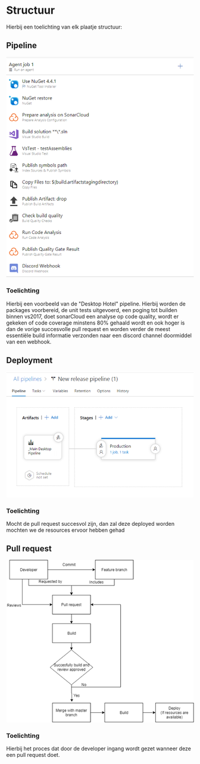 # Structuur

Hierbij een toelichting van elk plaatje structuur:

## Pipeline
![alt text](../Afbeeldingen/pipeline.png "Pipeline")
### Toelichting
Hierbij een voorbeeld van de "Desktop Hotel" pipeline. Hierbij worden de packages voorbereid, de unit tests uitgevoerd, een poging tot builden binnen vs2017, doet sonarCloud een analyse op code quality, wordt er gekeken of code coverage minstens 80% gehaald wordt en ook hoger is dan de vorige succesvolle pull request en worden verder de meest essentiële build informatie verzonden naar een discord channel doormiddel van een webhook.

## Deployment
![alt text](../Afbeeldingen/pipeline2.png "Deployment")
### Toelichting
Mocht de pull request succesvol zijn, dan zal deze deployed worden mochten we de resources ervoor hebben gehad 

## Pull request
![alt text](../Afbeeldingen/UML2.png "Pull request")
### Toelichting
Hierbij het proces dat door de developer ingang wordt gezet wanneer deze een pull request doet.
